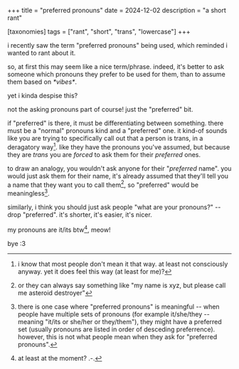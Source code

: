 +++
title = "preferred pronouns"
date = 2024-12-02
description = "a short rant"

[taxonomies] 
tags = ["rant", "short", "trans", "lowercase"]
+++

i recently saw the term "preferred pronouns" being used, which reminded i wanted to rant about it.

<!-- more -->

so, at first this may seem like a nice term/phrase.
indeed, it's better to ask someone which pronouns they prefer to be used for them, than to assume them based on *\*vibes\**.

yet i kinda despise this?

not the asking pronouns part of course! just the "preferred" bit.

if "preferred" is there, it must be differentiating between something.
there must be a "normal" pronouns kind and a "preferred" one.
it kind-of sounds like you are trying to specifically call out that a person is trans,
in a deragatory way[^1]. like they have the pronouns you've assumed, but because they
are *trans* you are *forced* to ask them for their *preferred* ones.

[^1]: i know that most people don't mean it that way.
      at least not consciously anyway.
      yet it does feel this way (at least for me)?

to draw an analogy, you wouldn't ask anyone for their "*preferred* name".
you would just ask them for their name, it's already assumed that they'll tell you a name
that they want you to call them[^2], so "preferred" would be meaningless[^4].

[^2]: or they can always say something like "my name is xyz, but please call me asteroid destroyer"

[^4]: there is one case where "preferred pronouns" is meaningful -- when people have
      multiple sets of pronouns (for example it/she/they -- meaning "it/its or she/her or
      they/them"), they might have a preferred set (usually pronouns are listed in order
      of desceding preferrence). however, this is not what people mean when they ask for
      "preferred pronouns".

similarly, i think you should just ask people "what are your pronouns?" -- drop "preferred".
it's shorter, it's easier, it's nicer.

my pronouns are it/its btw[^3], meow!

[^3]: at least at the moment? .-.

bye :3

